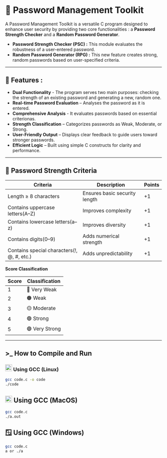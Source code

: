 # 🔑 Password Management Toolkit

A Password Management Toolkit is a versatile C program designed to enhance user security by providing two core functionalities : a **Password Strength Checker** and a **Random Password Generator**.

- **Password Strength Checker (PSC) :** This module evaluates the robustness of a user-entered password. 
- **Random Password Generator (RPG) :** This new feature creates strong, random passwords based on user-specified criteria. 

---

## 🧠 Features  :

 * **Dual Functionality** - The program serves two main purposes: checking the strength of an existing password and generating a new, random one.
 * **Real-time Password Evaluation** – Analyses the password as it is entered.
 * **Comprehensive Analysis** - It evaluates passwords based on essential criterionas.    
 * **Strength Classification** – Categorizes passwords as Weak, Moderate, or Strong.
 * **User-Friendly Output** – Displays clear feedback to guide users toward stronger passwords.
 * **Efficient Logic** – Built using simple C constructs for clarity and performance.
   
---

## 🧩 Password Strength Criteria  

| Criteria | Description | Points |
|-----------|--------------|--------|
| Length ≥ 8 characters | Ensures basic security length | +1 |
| Contains uppercase letters(A–Z) | Improves complexity | +1 |
| Contains lowercase letters(a–z) | Improves diversity | +1 |
| Contains digits(0–9) | Adds numerical strength | +1 |
| Contains special characters(!, @, #, etc.) | Adds unpredictability | +1 |

**Score Classification**  

| Score | Classification |
|--------|----------------|
| 1 | 🔴 Very Weak |
| 2 | 🟠 Weak |
| 3 | 🟡 Moderate |
| 4 | 🟢 Strong |
| 5 | 🟣 Very Strong |

---

## >_  How to Compile and Run  

### <img src="https://skillicons.dev/icons?i=linux" width="22" height="22" alt="Linux"/> Using GCC (Linux)
```bash
gcc code.c -o code
./code
```
##  <img src="https://skillicons.dev/icons?i=apple" width="22" height="22" alt="Apple"/> Using GCC (MacOS)
```bash
gcc code.c
./a.out
```
## **🪟** Using GCC (Windows)
```bash
gcc code.c
a or ./a

